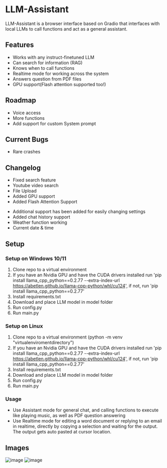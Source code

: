 # LLM-Assistant
LLM-Assistant is a browser interface based on Gradio that interfaces with local LLMs to call functions and act as a general assistant.

## Features
* Works with any instruct-finetuned LLM
* Can search for information (RAG)
* Knows when to call functions
* Realtime mode for working across the system
* Answers question from PDF files
* GPU support(Flash attention supported too!)
  
## Roadmap
* Voice access
* More functions
* Add support for custom System prompt
  
## Current Bugs
* Rare crashes

## Changelog
* Fixed search feature
* Youtube video search
* File Upload
* Added GPU support
* Added Flash Attention Support
+ Additional support has been added for easily changing settings
+ Added chat history support
+ Weather function working
+ Current date & time

## Setup
### Setup on Windows 10/11
1. Clone repo to a virtual environment
2. If you have an Nvidia GPU and have the CUDA drivers installed run 'pip install llama_cpp_python==0.2.77 --extra-index-url https://abetlen.github.io/llama-cpp-python/whl/cu124', if not, run 'pip install llama_cpp_python==0.2.77'
3. Install requirements.txt
4. Download and place LLM model in model folder
5. Run config.py
6. Run main.py

### Setup on Linux
1. Clone repo to a virtual environment (python -m venv "virtualenviromentdirectory")
2. If you have an Nvidia GPU and have the CUDA drivers installed run 'pip install llama_cpp_python==0.2.77 --extra-index-url https://abetlen.github.io/llama-cpp-python/whl/cu124', if not, run 'pip install llama_cpp_python==0.2.77'
3. Install requirements.txt
4. Download and place LLM model in model folder
5. Run config.py
6. Run main.py

### Usage
* Use Assistant mode for general chat, and calling functions to execute like playing music, as well as PDF question answering
* Use Realtime mode for editing a word document or replying to an email in realtime, directly by copying a selection and waiting for the output.
The output gets auto pasted at cursor location.

## Images

![image](https://github.com/Rivridis/LLM-Assistant/assets/97879757/eb5f1d46-a607-40b1-8275-19c92fafa14f)
![image](https://github.com/Rivridis/LLM-Assistant/assets/97879757/2897b287-95b7-4a24-9979-1abe2325013d)



